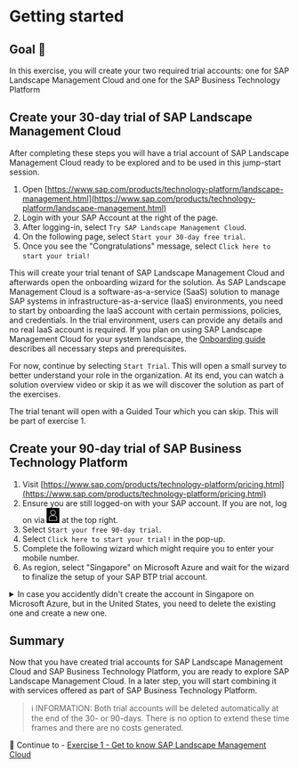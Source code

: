 # Getting started

## Goal 🎯

In this exercise, you will create your two required trial accounts: one for SAP Landscape Management Cloud and one for the SAP Business Technology Platform

## Create your 30-day trial of SAP Landscape Management Cloud

After completing these steps you will have a trial account of SAP Landscape Management Cloud ready to be explored and to be used in this jump-start session.

1. Open [https://www.sap.com/products/technology-platform/landscape-management.html](https://www.sap.com/products/technology-platform/landscape-management.html)
2. Login with your SAP Account at the right of the page.
3. After logging-in, select `Try SAP Landscape Management Cloud`.
4. On the following page, select `Start your 30-day free trial`.
5. Once you see the "Congratulations" message, select `Click here to start your trial!`

This will create your trial tenant of SAP Landscape Management Cloud and afterwards open the onboarding wizard for the solution. As SAP Landscape Management Cloud is a software-as-a-service (SaaS) solution to manage SAP systems in infrastructure-as-a-service (IaaS) environments, you need to start by onboarding the IaaS account with certain permissions, policies, and credentials. In the trial environment, users can provide any details and no real IaaS account is required. If you plan on using SAP Landscape Management Cloud for your system landscape, the [Onboarding guide](https://help.sap.com/docs/SAP_LANDSCAPE_MANAGEMENT_CLOUD/e89209f1566d4a7aaf0631e1a1755653/fea7f79059bd42e5b6e76bcd9a07ba51.html?locale=en-US) describes all necessary steps and prerequisites.

For now, continue by selecting `Start Trial`. This will open a small survey to better understand your role in the organization. At its end, you can watch a solution overview video or skip it as we will discover the solution as part of the exercises. 

The trial tenant will open with a Guided Tour which you can skip. This will be part of exercise 1.

## Create your 90-day trial of SAP Business Technology Platform

1. Visit [https://www.sap.com/products/technology-platform/pricing.html](https://www.sap.com/products/technology-platform/pricing.html) 
2. Ensure you are still logged-on with your SAP account. If you are not, log on via ![Account icon](/assets/account-icon.png) at the top right. 
3. Select `Start your free 90-day trial`.
4. Select `Click here to start your trial!` in the pop-up.
5. Complete the following wizard which might require you to enter your mobile number.
6. As region, select "Singapore" on Microsoft Azure and wait for the wizard to finalize the setup of your SAP BTP trial account.

<details>
  <summary>In case you accidently didn't create the account in Singapore on Microsoft Azure, but in the United States, you need to delete the existing one and create a new one.</summary>
<p>
<ol>
<li>Open your <a href="https://account.hanatrial.ondemand.com/trial/#/home/trial" target="_new">SAP BTP Trial account</a>.</li>
<li>Select <code>Go To Your Trial Account</code>.</li>
<li>In the "Account Explorer" of the SAP BTP cockpit, select <code>...</code> of the subaccount's tile.</li>
<li>Select <code>Delete</code>.</li>
<li>Select the checkbox <code>I want to force delete this subaccount and all its data</code>.</li>
<li>Select <code>Delete Subaccount and Data</code>.</li>
<li>After its deletion, select <code>Create > Subaccount</code>.</li>
<li>Provide a "Display Name", e.g. <code>Trial</code>. </li>
<li>Select as "Region" <code>Singapore</code>. </li>
<li>Select <code>Create</code>. </li>
<li>On the left side, select <code>Entitlements > Entity Assignments</code>.</li>
<li>In "Select Entities", select the icon to the right of the input field. </li>
<li>Select the checkbox next to the name of the created subaccount. </li>
<li>Select <code>Select</code>.</li>
<li>Select <code>Configure Entitlements</code>.</li>
<li>Select <code>Add Service Plans</code>.</li>
<li>From the list of the left, select <code>Alert Notification</code> and afterwards the checkbox on the right side next to "standard". </li>
<li>On the left side, select <code>Cloud Foundry Runtime</code> and afterwards the checkbox on the right side next to "MEMORY".</li>
<li>Select <code>Add 2 Service Plans</code>.</li>
<li>Select <code>Save</code>. </li>
<li>On the left side, select <code>Account Explorer</code>.</li>
<li>Select the created subaccount, e.g. "Trial".</li>
<li>Select <code>Enable Cloud Foundry</code>.</li>
<li>Select <code>Create</code>. </li>
<li>After the creation is done, on the right side, select <code>Create Space</code>. </li>
<li>Provide a "Space Name", e.g. "dev".</li>
<li>Select <code>Create</code>.</li>
</ol>

  </p>
</details>

## Summary

Now that you have created trial accounts for SAP Landscape Management Cloud and SAP Business Technology Platform, you are ready to explore SAP Landscape Management Cloud. In a later step, you will start combining it with services offered as part of SAP Business Technology Platform. 

> ℹ INFORMATION: Both trial accounts will be deleted automatically at the end of the 30- or 90-days. There is no option to extend these time frames and there are no costs generated.

🎉 Continue to - [Exercise 1 - Get to know SAP Landscape Management Cloud](../ex1/README.md)
